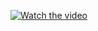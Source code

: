 
 
[![Watch the video](https://i.stack.imgur.com/Vp2cE.png)]([https://youtu.be/vt5fpE0bzSY](https://www.youtube.com/watch?v=mpNANG0Aqy0)https://www.youtube.com/watch?v=mpNANG0Aqy0)
